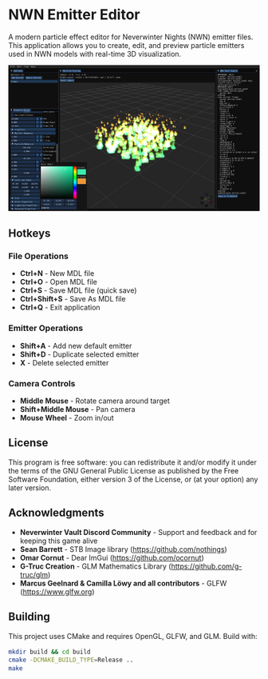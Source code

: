 # NWN Emitter Editor

A modern particle effect editor for Neverwinter Nights (NWN) emitter files. This application allows you to
create, edit, and preview particle emitters used in NWN models with real-time 3D visualization.

![Screenshot](/docs/images/screenshot1.png?raw=true)

## Hotkeys

### File Operations
- **Ctrl+N** - New MDL file
- **Ctrl+O** - Open MDL file
- **Ctrl+S** - Save MDL file (quick save)
- **Ctrl+Shift+S** - Save As MDL file
- **Ctrl+Q** - Exit application

### Emitter Operations
- **Shift+A** - Add new default emitter
- **Shift+D** - Duplicate selected emitter
- **X** - Delete selected emitter

### Camera Controls
- **Middle Mouse** - Rotate camera around target
- **Shift+Middle Mouse** - Pan camera
- **Mouse Wheel** - Zoom in/out

## License

This program is free software: you can redistribute it and/or modify it under the terms of the GNU General
Public License as published by the Free Software Foundation, either version 3 of the License, or (at your option)
any later version.

## Acknowledgments

- **Neverwinter Vault Discord Community** - Support and feedback and for keeping this game alive
- **Sean Barrett** - STB Image library (https://github.com/nothings)
- **Omar Cornut** - Dear ImGui (https://github.com/ocornut)
- **G-Truc Creation** - GLM Mathematics Library (https://github.com/g-truc/glm)
- **Marcus Geelnard & Camilla Löwy and all contributors** - GLFW (https://www.glfw.org)

## Building

This project uses CMake and requires OpenGL, GLFW, and GLM. Build with:

```bash
mkdir build && cd build
cmake -DCMAKE_BUILD_TYPE=Release ..
make
```
